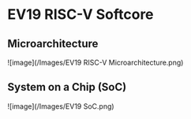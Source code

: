 # EV19 RISC-V Softcore

## Microarchitecture
![image](/Images/EV19 RISC-V Microarchitecture.png)

## System on a Chip (SoC)
![image](/Images/EV19 SoC.png)